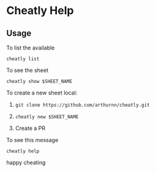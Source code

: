 Cheatly Help
============

Usage
-----

To list the available

```cheatly list``` 

To see the sheet

```cheatly show $SHEET_NAME``` 

To create a new sheet local:

1. ```git clone https://github.com/arthurnn/cheatly.git```

2. ```cheatly new $SHEET_NAME```         

3. Create a PR

To see this message

```cheatly help```
       
happy cheating 
